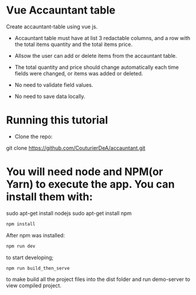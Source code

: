 # Vue Accauntant table

Create accauntant-table using vue js.

- Accauntant table must have at list 3 redactable columns, 
and a row with the total items quantity and the total items price.

- Allsow the user can add or delete items from the accauntant table.

- The total quantity and price should change automatically each time fields were changed,
or items was added or deleted.

- No need to validate field values.

- No need to save data locally.

# Running this tutorial
-  Clone the repo:

git clone https://github.com/CouturierDeA/accauntant.git

# You will need node and NPM(or Yarn) to execute the app. You can install them with:

sudo apt-get install nodejs
sudo apt-get install npm

``` bash
npm install
```

After npm was installed:

``` bash
npm run dev

```

to start developing;

``` bash
npm run build_then_serve
```

to make build all the project files into the dist folder and run demo-server to view compiled project.